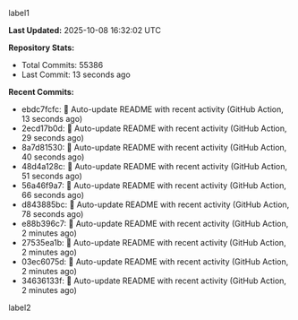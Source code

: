 
label1 
<!-- ACTIVITY_START -->
**Last Updated:** 2025-10-08 16:32:02 UTC

**Repository Stats:**
- Total Commits: 55386
- Last Commit: 13 seconds ago

**Recent Commits:**
- ebdc7fcfc: 🤖 Auto-update README with recent activity (GitHub Action, 13 seconds ago)
- 2ecd17b0d: 🤖 Auto-update README with recent activity (GitHub Action, 29 seconds ago)
- 8a7d81530: 🤖 Auto-update README with recent activity (GitHub Action, 40 seconds ago)
- 48d4a128c: 🤖 Auto-update README with recent activity (GitHub Action, 51 seconds ago)
- 56a46f9a7: 🤖 Auto-update README with recent activity (GitHub Action, 66 seconds ago)
- d843885bc: 🤖 Auto-update README with recent activity (GitHub Action, 78 seconds ago)
- e88b396c7: 🤖 Auto-update README with recent activity (GitHub Action, 2 minutes ago)
- 27535ea1b: 🤖 Auto-update README with recent activity (GitHub Action, 2 minutes ago)
- 03ec6075d: 🤖 Auto-update README with recent activity (GitHub Action, 2 minutes ago)
- 34636133f: 🤖 Auto-update README with recent activity (GitHub Action, 2 minutes ago)
<!-- ACTIVITY_END -->

label2
